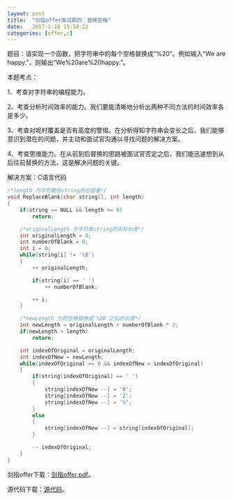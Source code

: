 ```yaml
---
layout:	post
title:	"剑指offer面试题四：替换空格"
date:	2017-1-18 15:18:22
categories:	[offer,c]
---
```


题目：请实现一个函数，把字符串中的每个空格替换成“%20”。例如输入“We are happy.”，则输出“We%20are%20happy.”。

本题考点：

1、考查对字符串的编程能力。

2、考查分析时间效率的能力。我们要能清晰地分析出两种不同方法的时间效率各是多少。

3、考查对呢村覆盖是否有高度的警惕。在分析得知字符串会变长之后，我们能够意识到潜在的问题，并主动和面试官沟通以寻找问题的解决方案。

4、考查思维能力。在从前到后替换的思路被面试官否定之后，我们能迅速想到从后往前替换的方法，这是解决问题的关键。

解决方案：C语言代码

```c
/*length 为字符数组string的总容量*/
void ReplaceBlank(char string[], int length)
{
    if(string == NULL && length <= 0)
        return;

    /*originalLength 为字符串string的实际长度*/
    int originalLength = 0;
    int numberOfBlank = 0;
    int i = 0;
    while(string[i] != '\0')
    {
        ++ originalLength;

        if(string[i] == ' ')
            ++ numberOfBlank;

        ++ i;
    }

    /*newLength 为把空格替换成'%20'之后的长度*/
    int newLength = originalLength + numberOfBlank * 2;
    if(newLength > length)
        return;

    int indexOfOriginal = originalLength;
    int indexOfNew = newLength;
    while(indexOfOriginal >= 0 && indexOfNew > indexOfOriginal)
    {
        if(string[indexOfOriginal] == ' ')
        {
            string[indexOfNew --] = '0';
            string[indexOfNew --] = '2';
            string[indexOfNew --] = '%';
        }
        else
        {
            string[indexOfNew --] = string[indexOfOriginal];
        }

        -- indexOfOriginal;
    }
}
```

剑指offer下载：[剑指offer.pdf](https://raw.githubusercontent.com/cofire/cofire.github.io/master/source/剑指offer.pdf "剑指offer.pdf")。

源代码下载：[源代码](https://raw.githubusercontent.com/cofire/cofire.github.io/master/source/剑指offer源代码.zip "剑指offer源代码")。